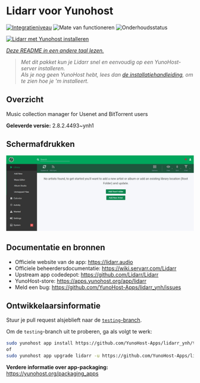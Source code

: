 <!--
NB: Deze README is automatisch gegenereerd door <https://github.com/YunoHost/apps/tree/master/tools/readme_generator>
Hij mag NIET handmatig aangepast worden.
-->

# Lidarr voor Yunohost

[![Integratieniveau](https://apps.yunohost.org/badge/integration/lidarr)](https://ci-apps.yunohost.org/ci/apps/lidarr/)
![Mate van functioneren](https://apps.yunohost.org/badge/state/lidarr)
![Onderhoudsstatus](https://apps.yunohost.org/badge/maintained/lidarr)

[![Lidarr met Yunohost installeren](https://install-app.yunohost.org/install-with-yunohost.svg)](https://install-app.yunohost.org/?app=lidarr)

*[Deze README in een andere taal lezen.](./ALL_README.md)*

> *Met dit pakket kun je Lidarr snel en eenvoudig op een YunoHost-server installeren.*  
> *Als je nog geen YunoHost hebt, lees dan [de installatiehandleiding](https://yunohost.org/install), om te zien hoe je 'm installeert.*

## Overzicht

Music collection manager for Usenet and BitTorrent users

**Geleverde versie:** 2.8.2.4493~ynh1

## Schermafdrukken

![Schermafdrukken van Lidarr](./doc/screenshots/screenshot.jpg)

## Documentatie en bronnen

- Officiele website van de app: <https://lidarr.audio>
- Officiele beheerdersdocumentatie: <https://wiki.servarr.com/Lidarr>
- Upstream app codedepot: <https://github.com/Lidarr/Lidarr>
- YunoHost-store: <https://apps.yunohost.org/app/lidarr>
- Meld een bug: <https://github.com/YunoHost-Apps/lidarr_ynh/issues>

## Ontwikkelaarsinformatie

Stuur je pull request alsjeblieft naar de [`testing`-branch](https://github.com/YunoHost-Apps/lidarr_ynh/tree/testing).

Om de `testing`-branch uit te proberen, ga als volgt te werk:

```bash
sudo yunohost app install https://github.com/YunoHost-Apps/lidarr_ynh/tree/testing --debug
of
sudo yunohost app upgrade lidarr -u https://github.com/YunoHost-Apps/lidarr_ynh/tree/testing --debug
```

**Verdere informatie over app-packaging:** <https://yunohost.org/packaging_apps>
